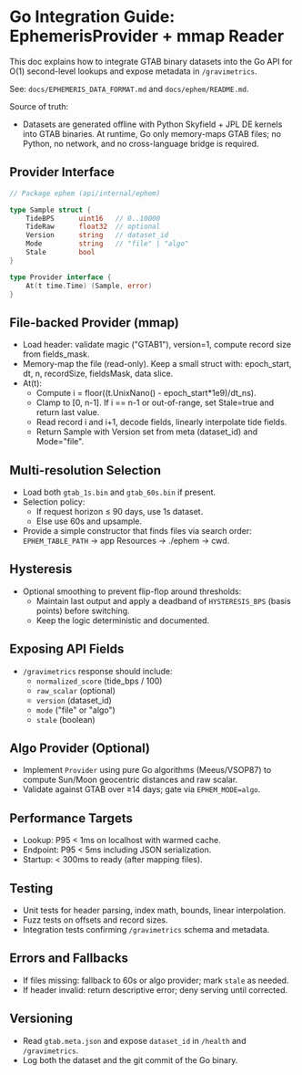 # Go Integration Guide: EphemerisProvider + mmap Reader

This doc explains how to integrate GTAB binary datasets into the Go API for O(1) second-level lookups and expose metadata in `/gravimetrics`.

See: `docs/EPHEMERIS_DATA_FORMAT.md` and `docs/ephem/README.md`.

Source of truth:

- Datasets are generated offline with Python Skyfield + JPL DE kernels into GTAB binaries. At runtime, Go only memory-maps GTAB files; no Python, no network, and no cross-language bridge is required.

## Provider Interface

```go
// Package ephem (api/internal/ephem)

type Sample struct {
    TideBPS      uint16   // 0..10000
    TideRaw      float32  // optional
    Version      string   // dataset_id
    Mode         string   // "file" | "algo"
    Stale        bool
}

type Provider interface {
    At(t time.Time) (Sample, error)
}
```

## File-backed Provider (mmap)

- Load header: validate magic ("GTAB1"), version=1, compute record size from fields_mask.
- Memory-map the file (read-only). Keep a small struct with: epoch_start, dt, n, recordSize, fieldsMask, data slice.
- At(t):
  - Compute i = floor((t.UnixNano() - epoch_start\*1e9)/dt_ns).
  - Clamp to [0, n-1]. If i == n-1 or out-of-range, set Stale=true and return last value.
  - Read record i and i+1, decode fields, linearly interpolate tide fields.
  - Return Sample with Version set from meta (dataset_id) and Mode="file".

## Multi-resolution Selection

- Load both `gtab_1s.bin` and `gtab_60s.bin` if present.
- Selection policy:
  - If request horizon ≤ 90 days, use 1s dataset.
  - Else use 60s and upsample.
- Provide a simple constructor that finds files via search order: `EPHEM_TABLE_PATH` -> app Resources -> ./ephem -> cwd.

## Hysteresis

- Optional smoothing to prevent flip-flop around thresholds:
  - Maintain last output and apply a deadband of `HYSTERESIS_BPS` (basis points) before switching.
  - Keep the logic deterministic and documented.

## Exposing API Fields

- `/gravimetrics` response should include:
  - `normalized_score` (tide_bps / 100)
  - `raw_scalar` (optional)
  - `version` (dataset_id)
  - `mode` ("file" or "algo")
  - `stale` (boolean)

## Algo Provider (Optional)

- Implement `Provider` using pure Go algorithms (Meeus/VSOP87) to compute Sun/Moon geocentric distances and raw scalar.
- Validate against GTAB over ≥14 days; gate via `EPHEM_MODE=algo`.

## Performance Targets

- Lookup: P95 < 1ms on localhost with warmed cache.
- Endpoint: P95 < 5ms including JSON serialization.
- Startup: < 300ms to ready (after mapping files).

## Testing

- Unit tests for header parsing, index math, bounds, linear interpolation.
- Fuzz tests on offsets and record sizes.
- Integration tests confirming `/gravimetrics` schema and metadata.

## Errors and Fallbacks

- If files missing: fallback to 60s or algo provider; mark `stale` as needed.
- If header invalid: return descriptive error; deny serving until corrected.

## Versioning

- Read `gtab.meta.json` and expose `dataset_id` in `/health` and `/gravimetrics`.
- Log both the dataset and the git commit of the Go binary.
